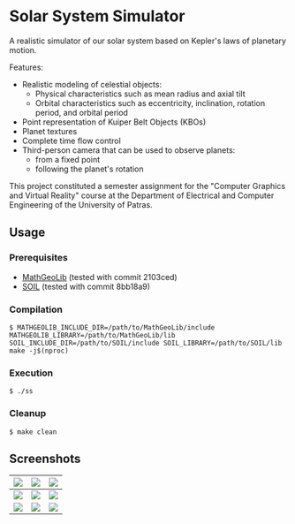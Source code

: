 # Solar System Simulator
A realistic simulator of our solar system based on Kepler's laws of planetary motion.

Features:
 * Realistic modeling of celestial objects:
   * Physical characteristics such as mean radius and axial tilt
   * Orbital characteristics such as eccentricity, inclination, rotation period, and orbital period
 * Point representation of Kuiper Belt Objects (KBOs)
 * Planet textures
 * Complete time flow control
 * Third-person camera that can be used to observe planets:
   * from a fixed point
   * following the planet's rotation

This project constituted a semester assignment for the "Computer Graphics and Virtual Reality" course at the Department of Electrical and Computer Engineering of the University of Patras.

## Usage
### Prerequisites
 * [MathGeoLib](https://github.com/juj/MathGeoLib) (tested with commit 2103ced)
 * [SOIL](https://github.com/paralin/soil) (tested with commit 8bb18a9)

### Compilation
```shell
$ MATHGEOLIB_INCLUDE_DIR=/path/to/MathGeoLib/include MATHGEOLIB_LIBRARY=/path/to/MathGeoLib/lib SOIL_INCLUDE_DIR=/path/to/SOIL/include SOIL_LIBRARY=/path/to/SOIL/lib make -j$(nproc)
```

### Execution
```shell
$ ./ss
```

### Cleanup
```shell
$ make clean
```

## Screenshots
|![](../assets/screenshots/screenshot_1.png?raw=true)|![](../assets/screenshots/screenshot_2.png?raw=true)|![](../assets/screenshots/screenshot_3.png?raw=true)|
|---|---|---|
|![](../assets/screenshots/screenshot_4.png?raw=true)|![](../assets/screenshots/screenshot_5.png?raw=true)|![](../assets/screenshots/screenshot_6.png?raw=true)|
|![](../assets/screenshots/screenshot_7.png?raw=true)|![](../assets/screenshots/screenshot_8.png?raw=true)|![](../assets/screenshots/screenshot_9.png?raw=true)|
